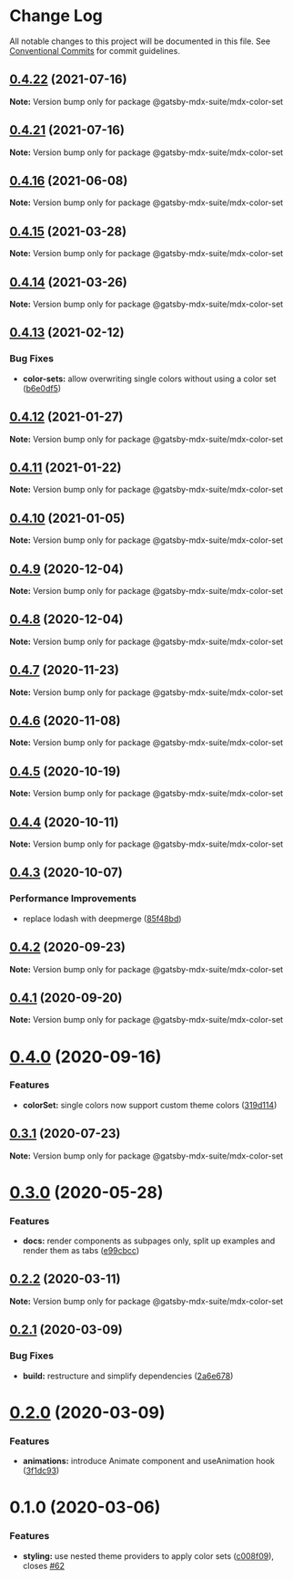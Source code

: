# Change Log

All notable changes to this project will be documented in this file.
See [Conventional Commits](https://conventionalcommits.org) for commit guidelines.

## [0.4.22](https://github.com/axe312ger/gatsby-mdx-suite/compare/@gatsby-mdx-suite/mdx-color-set@0.4.21...@gatsby-mdx-suite/mdx-color-set@0.4.22) (2021-07-16)

**Note:** Version bump only for package @gatsby-mdx-suite/mdx-color-set





## [0.4.21](https://github.com/axe312ger/gatsby-mdx-suite/compare/@gatsby-mdx-suite/mdx-color-set@0.4.20...@gatsby-mdx-suite/mdx-color-set@0.4.21) (2021-07-16)

**Note:** Version bump only for package @gatsby-mdx-suite/mdx-color-set





## [0.4.16](https://github.com/axe312ger/gatsby-mdx-suite/compare/@gatsby-mdx-suite/mdx-color-set@0.4.15...@gatsby-mdx-suite/mdx-color-set@0.4.16) (2021-06-08)

**Note:** Version bump only for package @gatsby-mdx-suite/mdx-color-set





## [0.4.15](https://github.com/axe312ger/gatsby-mdx-suite/compare/@gatsby-mdx-suite/mdx-color-set@0.4.14...@gatsby-mdx-suite/mdx-color-set@0.4.15) (2021-03-28)

**Note:** Version bump only for package @gatsby-mdx-suite/mdx-color-set





## [0.4.14](https://github.com/axe312ger/gatsby-mdx-suite/compare/@gatsby-mdx-suite/mdx-color-set@0.4.13...@gatsby-mdx-suite/mdx-color-set@0.4.14) (2021-03-26)

**Note:** Version bump only for package @gatsby-mdx-suite/mdx-color-set





## [0.4.13](https://github.com/axe312ger/gatsby-mdx-suite/compare/@gatsby-mdx-suite/mdx-color-set@0.4.12...@gatsby-mdx-suite/mdx-color-set@0.4.13) (2021-02-12)


### Bug Fixes

* **color-sets:** allow overwriting single colors without using a color set ([b6e0df5](https://github.com/axe312ger/gatsby-mdx-suite/commit/b6e0df5cde3e8763fa78fdee0952fbb4fab55f7a))





## [0.4.12](https://github.com/axe312ger/gatsby-mdx-suite/compare/@gatsby-mdx-suite/mdx-color-set@0.4.11...@gatsby-mdx-suite/mdx-color-set@0.4.12) (2021-01-27)

**Note:** Version bump only for package @gatsby-mdx-suite/mdx-color-set





## [0.4.11](https://github.com/axe312ger/gatsby-mdx-suite/compare/@gatsby-mdx-suite/mdx-color-set@0.4.10...@gatsby-mdx-suite/mdx-color-set@0.4.11) (2021-01-22)

**Note:** Version bump only for package @gatsby-mdx-suite/mdx-color-set





## [0.4.10](https://github.com/axe312ger/gatsby-mdx-suite/compare/@gatsby-mdx-suite/mdx-color-set@0.4.9...@gatsby-mdx-suite/mdx-color-set@0.4.10) (2021-01-05)

**Note:** Version bump only for package @gatsby-mdx-suite/mdx-color-set





## [0.4.9](https://github.com/axe312ger/gatsby-mdx-suite/compare/@gatsby-mdx-suite/mdx-color-set@0.4.8...@gatsby-mdx-suite/mdx-color-set@0.4.9) (2020-12-04)

**Note:** Version bump only for package @gatsby-mdx-suite/mdx-color-set





## [0.4.8](https://github.com/axe312ger/gatsby-mdx-suite/compare/@gatsby-mdx-suite/mdx-color-set@0.4.7...@gatsby-mdx-suite/mdx-color-set@0.4.8) (2020-12-04)

**Note:** Version bump only for package @gatsby-mdx-suite/mdx-color-set





## [0.4.7](https://github.com/axe312ger/gatsby-mdx-suite/compare/@gatsby-mdx-suite/mdx-color-set@0.4.6...@gatsby-mdx-suite/mdx-color-set@0.4.7) (2020-11-23)

**Note:** Version bump only for package @gatsby-mdx-suite/mdx-color-set





## [0.4.6](https://github.com/axe312ger/gatsby-mdx-suite/compare/@gatsby-mdx-suite/mdx-color-set@0.4.5...@gatsby-mdx-suite/mdx-color-set@0.4.6) (2020-11-08)

**Note:** Version bump only for package @gatsby-mdx-suite/mdx-color-set





## [0.4.5](https://github.com/axe312ger/gatsby-mdx-suite/compare/@gatsby-mdx-suite/mdx-color-set@0.4.4...@gatsby-mdx-suite/mdx-color-set@0.4.5) (2020-10-19)

**Note:** Version bump only for package @gatsby-mdx-suite/mdx-color-set





## [0.4.4](https://github.com/axe312ger/gatsby-mdx-suite/compare/@gatsby-mdx-suite/mdx-color-set@0.4.3...@gatsby-mdx-suite/mdx-color-set@0.4.4) (2020-10-11)

**Note:** Version bump only for package @gatsby-mdx-suite/mdx-color-set





## [0.4.3](https://github.com/axe312ger/gatsby-mdx-suite/compare/@gatsby-mdx-suite/mdx-color-set@0.4.2...@gatsby-mdx-suite/mdx-color-set@0.4.3) (2020-10-07)


### Performance Improvements

* replace lodash with deepmerge ([85f48bd](https://github.com/axe312ger/gatsby-mdx-suite/commit/85f48bd1b80904e6df358bf2f4c233ee1b781d83))





## [0.4.2](https://github.com/axe312ger/gatsby-mdx-suite/compare/@gatsby-mdx-suite/mdx-color-set@0.4.1...@gatsby-mdx-suite/mdx-color-set@0.4.2) (2020-09-23)

**Note:** Version bump only for package @gatsby-mdx-suite/mdx-color-set





## [0.4.1](https://github.com/axe312ger/gatsby-mdx-suite/compare/@gatsby-mdx-suite/mdx-color-set@0.4.0...@gatsby-mdx-suite/mdx-color-set@0.4.1) (2020-09-20)

**Note:** Version bump only for package @gatsby-mdx-suite/mdx-color-set





# [0.4.0](https://github.com/axe312ger/gatsby-mdx-suite/compare/@gatsby-mdx-suite/mdx-color-set@0.3.1...@gatsby-mdx-suite/mdx-color-set@0.4.0) (2020-09-16)


### Features

* **colorSet:** single colors now support custom theme colors ([319d114](https://github.com/axe312ger/gatsby-mdx-suite/commit/319d11461b4b0d689bf45cb95cca9a881559ab2b))





## [0.3.1](https://github.com/axe312ger/gatsby-mdx-suite/compare/@gatsby-mdx-suite/mdx-color-set@0.3.0...@gatsby-mdx-suite/mdx-color-set@0.3.1) (2020-07-23)

**Note:** Version bump only for package @gatsby-mdx-suite/mdx-color-set





# [0.3.0](https://github.com/axe312ger/gatsby-suite-mdx/compare/@gatsby-mdx-suite/mdx-color-set@0.2.2...@gatsby-mdx-suite/mdx-color-set@0.3.0) (2020-05-28)


### Features

* **docs:** render components as subpages only, split up examples and render them as tabs ([e99cbcc](https://github.com/axe312ger/gatsby-suite-mdx/commit/e99cbcc1dc6ef76b1d419d8678628fd93dbef9c2))





## [0.2.2](https://github.com/axe312ger/gatsby-suite-mdx/compare/@gatsby-mdx-suite/mdx-color-set@0.2.1...@gatsby-mdx-suite/mdx-color-set@0.2.2) (2020-03-11)

**Note:** Version bump only for package @gatsby-mdx-suite/mdx-color-set





## [0.2.1](https://github.com/axe312ger/gatsby-mdx-suite/compare/@gatsby-mdx-suite/mdx-color-set@0.2.0...@gatsby-mdx-suite/mdx-color-set@0.2.1) (2020-03-09)


### Bug Fixes

* **build:** restructure and simplify dependencies ([2a6e678](https://github.com/axe312ger/gatsby-mdx-suite/commit/2a6e6784431358d1bc05f76912455c28ed565db0))





# [0.2.0](https://github.com/axe312ger/gatsby-mdx-suite/compare/@gatsby-mdx-suite/mdx-color-set@0.1.0...@gatsby-mdx-suite/mdx-color-set@0.2.0) (2020-03-09)


### Features

* **animations:** introduce Animate component and useAnimation hook ([3f1dc93](https://github.com/axe312ger/gatsby-mdx-suite/commit/3f1dc93ce4e2f57718c8f94a9f96aadc6b94014b))





# 0.1.0 (2020-03-06)


### Features

* **styling:** use nested theme providers to apply color sets ([c008f09](https://github.com/axe312ger/gatsby-mdx-suite/commit/c008f093da19593d8af789a267154797d1c18df5)), closes [#62](https://github.com/axe312ger/gatsby-mdx-suite/issues/62)
